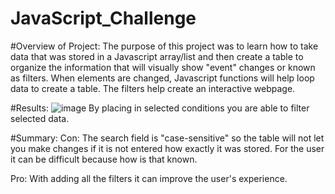 # JavaScript_Challenge

#Overview of Project: 
The purpose of this project was to learn how to take data that was stored in a Javascript array/list and then create a table to organize the information that will visually show "event" changes or known as filters. When elements are changed, Javascript functions will help loop data to create a table. The filters help create an interactive webpage. 

#Results:
![image](https://user-images.githubusercontent.com/107590706/187824244-142c7393-8e64-42c1-8de0-ae283027974a.png)
By placing in selected conditions you are able to filter selected data.

#Summary:
Con: The search field is "case-sensitive" so the table will not let you make changes if it is not entered how exactly it was stored. For the user it can be difficult because how is that known.

Pro:
With adding all the filters it can improve the user's experience.
